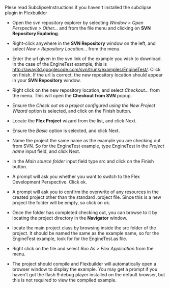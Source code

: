 Plese read SubclipseInstructions if you haven't installed the subclipse plugin in Flexbuilder

  * Open the svn repository explorer by selecting _Window > Open Perspective > Other..._ and from the file menu and clicking on **SVN Repository Exploring**.

  * Right-click anywhere in the **SVN Repository** window on the left, and select _New > Repository Location..._ from the menu.

  * Enter the url given in the svn link of the example you wish to download. In the case of the EngineTest example, this is http://away3d.googlecode.com/svn/trunk/examples/EngineTest/. Click on finish. If the url is correct, the new repository location should appear in your **SVN Repository** window.

  * Right click on the new repository location, and select _Checkout..._ from the menu. This will open the **Checkout from SVN** popup.

  * Ensure the _Check out as a project configured using the New Project Wizard_ option is selected, and click on the Finish button.

  * Locate the **Flex Project** wizard from the list, and click Next.

  * Ensure the _Basic_ option is selected, and click Next.

  * Name the project the same name as the example you are checking out from SVN. So for the EngineTest example, type EngineTest in the _Project name_ input field, and click Next.

  * In the _Main source folder_ input field type src and click on the Finish button.

  * A prompt will ask you whether you want to switch to the Flex Development Perspective. Click ok.

  * A prompt will ask you to confirm the overwrite of any resources in the created project other than the standard .project file. Since this is a new project the folder will be empty, so click on ok.

  * Once the folder has completed checking out, you can browse to it by locating the project directory in the **Navigator** window.

  * locate the main project class by browsing inside the src folder of the project. It should be named the same as the example name, so for the EngineTest example, look for for the EngineTest.as file.

  * Right click on the file and select _Run As > Flex Application_ from the menu.

  * The project should compile and Flexbuilder will automatically open a browser window to display the example. You may get a prompt if you haven't got the flash 9 debug player installed on the default browser, but this is not required to view the compiled example.